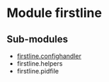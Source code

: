 Module firstline
================

Sub-modules
-----------
* [firstline.confighandler](confighandler.md)
* firstline.helpers
* firstline.pidfile
